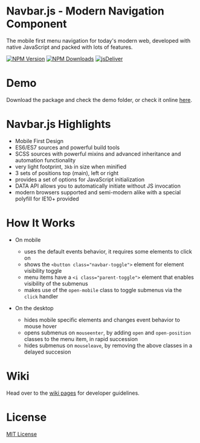 # Navbar.js - Modern Navigation Component
The mobile first menu navigation for today's modern web, developed with native JavaScript and packed with lots of features.

[![NPM Version](https://img.shields.io/npm/v/navbar.js.svg?style=flat-square)](https://www.npmjs.com/package/navbar.js)
[![NPM Downloads](https://img.shields.io/npm/dm/navbar.js.svg?style=flat-square)](http://npm-stat.com/charts.html?package=navbar.js)
[![jsDeliver](https://data.jsdelivr.com/v1/package/npm/navbar.js/badge)](https://www.jsdelivr.com/package/npm/navbar.js)

# Demo
Download the package and check the demo folder, or check it online [here](http://thednp.github.io/navbar.js/).

# Navbar.js Highlights
* Mobile First Design
* ES6/ES7 sources and powerful build tools
* SCSS sources with powerful mixins and advanced inheritance and automation functionality
* very light footprint, `3kb` in size when minified
* 3 sets of positions top (main), left or right
* provides a set of options for JavaScript initialization
* DATA API allows you to automatically initiate without JS invocation
* modern browsers supported and semi-modern alike with a special polyfill for IE10+ provided

# How It Works
* On mobile
  * uses the default events behavior, it requires some elements to click on
  * shows the `<button class="navbar-toggle">` element for element visibility toggle
  * menu items have a `<i class="parent-toggle">` element that enables visibility of the submenus
  * makes use of the `open-mobile` class to toggle submenus via the `click` handler</li>

* On the desktop
  * hides mobile specific elements and changes event behavior to mouse hover
  * opens submenus on `mouseenter`, by adding `open` and `open-position` classes to the menu item, in rapid succession</li>
  * hides submenus on `mouseleave`, by removing the above classes in a delayed succesion</li>

# Wiki
Head over to the [wiki pages](https://github.com/thednp/navbar.js/wiki) for developer guidelines.

# License
[MIT License](https://github.com/thednp/navbar.js/blob/master/LICENSE)
